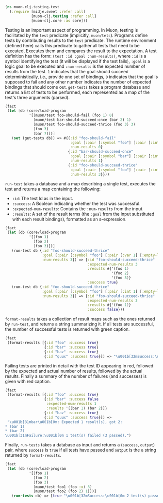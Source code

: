 ```clojure
(ns muon-clj.testing-test
  (:require [midje.sweet :refer :all]
            [muon-clj.testing :refer :all]
            [muon-clj.core :as core]))

```
Testing is an important aspect of programming.
In Muon, testing is facilitated by the `test` predicate (implicitly, `muon/tets`).
Programs define tests by contributing results to the `test` predicate.
The runtime environment (defined here) calls this predicate to gather all tests that need to be executed,
Executes them and compares the result to the expectation.
A test definition has the form: `(test :id :goal :num-results)`, where `:id` is a symbol identifying the test
(it will be displayed if the test fails), `:goal` is a logic goal to be executed and `:num-results` is the
expected number of results from the test. `1` indicates that the goal should succeed deterministically,
i.e., provide one set of bindings, `0` indicates that the goal is supposed to fail and any other number
indicates the number of expected bindings that should come out.
`get-tests` takes a program database and returns a list of tests to be performed, each represented as a map of
the test's three arguments (parsed).
```clojure
(fact
 (let [db (core/load-program
           '[(muon/test foo-should-fail (foo 1) 0)
             (muon/test bar-should-succeed-once (bar 2) 1)
             (muon/test foo-should-succeed-thrice (foo 3) 3)
             (foo 3)
             (bar 7)])]
   (set (get-tests db)) => #{{:id "foo-should-fail"
                              :goal [:pair [:symbol "foo"] [:pair [:int 1] [:empty-list]]]
                              :num-results 0}
                             {:id "bar-should-succeed-once"
                              :goal [:pair [:symbol "bar"] [:pair [:int 2] [:empty-list]]]
                              :num-results 1}
                             {:id "foo-should-succeed-thrice"
                              :goal [:pair [:symbol "foo"] [:pair [:int 3] [:empty-list]]]
                              :num-results 3}}))

```
`run-test` takes a database and a map describing a single test, executes the test and returns a map containing the following:
* `:id`: The test Id as in the input.
* `:success`: A Boolean indicating whether the test was successful.
* `:expected-num-results`: Contains the `:num-results` from the input.
* `:results`: A set of the result terms (the `:goal` from the input substituted with each result bindings), formatted as an s-expression.
```clojure
(fact
 (let [db (core/load-program
           '[(foo 1)
             (foo 2)
             (foo 3)])]
   (run-test db {:id "foo-should-succeed-thrice"
                 :goal [:pair [:symbol "foo"] [:pair [:var 1] [:empty-list]]]
                 :num-results 3}) => {:id "foo-should-succeed-thrice"
                                      :expected-num-results 3
                                      :results #{'(foo 1)
                                                 '(foo 2)
                                                 '(foo 3)}
                                      :success true}
   (run-test db {:id "foo-should-succeed-thrice"
                 :goal [:pair [:symbol "foo"] [:pair [:int 1] [:empty-list]]]
                 :num-results 3}) => {:id "foo-should-succeed-thrice"
                                      :expected-num-results 3
                                      :results #{'(foo 1)}
                                      :success false}))

```
`format-results` takes a collection of result maps such as the ones returned by `run-test`,
and returns a string summarizing it.
If all tests are successful, the number of successful tests is returned with green caption.
```clojure
(fact
 (format-results [{:id "foo" :success true}
                  {:id "bar" :success true}
                  {:id "baz" :success true}
                  {:id "quux" :success true}]) => "\u001b[32mSuccess:\u001b[0m 4 test(s) passed.")

```
Failing tests are printed in detail with the test ID appearing in red,
followed by the expected and actual number of results, followed by the actual results.
Finally a summary of the number of failures (and successes) is given with red caption.
```clojure
(fact
 (format-results [{:id "foo" :success true}
                  {:id "bar" :success false
                   :expected-num-results 1
                   :results '[(bar 1) (bar 2)]}
                  {:id "baz" :success true}
                  {:id "quux" :success true}]) =>
 "\u001b[31mbar\u001b[0m: Expected 1 result(s), got 2:
* (bar 1)
* (bar 2)
\u001b[31mFailure:\u001b[0m 1 test(s) failed (3 passed).")

```
Finally, `run-tests` takes a database as input and returns a (`success`, `output`) pair,
where `success` is `true` if all tests have passed and `output` is the a string returned by `format-results`.
```clojure
(fact
 (let [db (core/load-program
           '[(foo 1)
             (foo 2)
             (foo 3)
             (muon/test foo1 (foo :x) 3)
             (muon/test foo2 (foo 2) 1)])]
   (run-tests db) => [true "\u001b[32mSuccess:\u001b[0m 2 test(s) passed."]))
```

